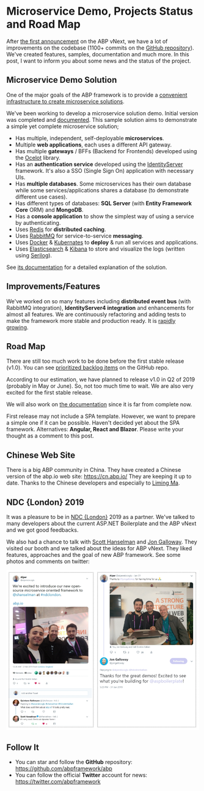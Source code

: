 # Microservice Demo, Projects Status and Road Map

After [the first announcement](https://abp.io/blog/abp/Abp-vNext-Announcement) on the ABP vNext, we have a lot of improvements on the codebase (1100+ commits on the [GitHub repository](https://github.com/abpframework/abp)). We've created features, samples, documentation and much more. In this post, I want to inform you about some news and the status of the project.

## Microservice Demo Solution

One of the major goals of the ABP framework is to provide a [convenient infrastructure to create microservice solutions](https://abp.io/documents/abp/latest/Microservice-Architecture).

We've been working to develop a microservice solution demo. Initial version was completed and [documented](https://abp.io/documents/abp/latest/Samples/Microservice-Demo). This sample solution aims to demonstrate a simple yet complete microservice solution;

- Has multiple, independent, self-deployable **microservices**.
- Multiple **web applications**, each uses a different API gateway.
- Has multiple **gateways** / BFFs (Backend for Frontends) developed using the [Ocelot](https://github.com/ThreeMammals/Ocelot) library.
- Has an **authentication service** developed using the [IdentityServer](https://identityserver.io/) framework. It's also a SSO (Single Sign On) application with necessary UIs.
- Has **multiple databases**. Some microservices has their own database while some services/applications shares a database (to demonstrate different use cases).
- Has different types of databases: **SQL Server** (with **Entity Framework Core** ORM) and **MongoDB**.
- Has a **console application** to show the simplest way of using a service by authenticating.
- Uses [Redis](https://redis.io/) for **distributed caching**.
- Uses [RabbitMQ](https://www.rabbitmq.com/) for service-to-service **messaging**.
- Uses [Docker](https://www.docker.com/) & [Kubernates](https://kubernetes.io/) to **deploy** & run all services and applications.
- Uses [Elasticsearch](https://www.elastic.co/products/elasticsearch) & [Kibana](https://www.elastic.co/products/kibana) to store and visualize the logs (written using [Serilog](https://serilog.net/)).

See [its documentation](https://abp.io/documents/abp/latest/Samples/Microservice-Demo) for a detailed explanation of the solution. 

## Improvements/Features

We've worked on so many features including **distributed event bus** (with RabbitMQ integration), **IdentityServer4 integration** and enhancements for almost all features. We are continuously refactoring and adding tests to make the framework more stable and production ready. It is [rapidly growing](https://github.com/abpframework/abp/graphs/contributors).

## Road Map

There are still too much work to be done before the first stable release (v1.0). You can see [prioritized backlog items](https://github.com/abpframework/abp/issues?q=is%3Aopen+is%3Aissue+milestone%3ABacklog) on the GitHub repo.

According to our estimation, we have planned to release v1.0 in Q2 of 2019 (probably in May or June). So, not too much time to wait. We are also very excited for the first stable release.

We will also work on [the documentation](https://abp.io/documents/abp/latest) since it is far from complete now.

First release may not include a SPA template. However, we want to prepare a simple one if it can be possible. Haven't decided yet about the SPA framework. Alternatives: **Angular, React and Blazor**. Please write your thought as a comment to this post.

## Chinese Web Site

There is a big ABP community in China. They have created a Chinese version of the abp.io web site: https://cn.abp.io/ They are keeping it up to date. Thanks to the Chinese developers and especially to [Liming Ma](https://github.com/maliming).

## NDC {London} 2019

It was a pleasure to be in [NDC {London}](https://ndc-london.com/) 2019 as a partner. We've talked to many developers about the current ASP.NET Boilerplate and the ABP vNext and we got good feedbacks.

We also had a chance to talk with [Scott Hanselman](https://twitter.com/shanselman) and [Jon Galloway](https://twitter.com/jongalloway). They visited our booth and we talked about the ideas for ABP vNext. They liked features, approaches and the goal of new ABP framework. See some photos and comments on twitter: 

![scott-and-jon](scott-and-jon.png)

## Follow It

* You can star and follow the **GitHub** repository: https://github.com/abpframework/abp
* You can follow the official **Twitter** account for news: https://twitter.com/abpframework